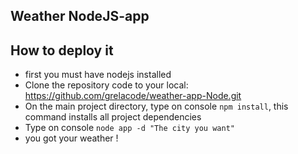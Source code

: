 ## Weather NodeJS-app  


## How to deploy it

- first you must have nodejs installed
- Clone the repository code to your local: https://github.com/grelacode/weather-app-Node.git
- On the main project directory, type on console ```npm install```, this command installs all project dependencies
- Type on console ```node app -d "The city you want"``` 
- you got your weather !
